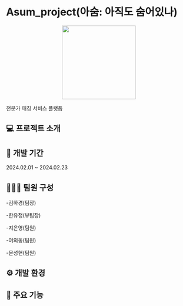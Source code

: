 # Asum_project(아숨: 아직도 숨어있나)
<p align="center">
    <img src="https://github.com/JiEunyoung/hoi_kiosk_project/assets/137987981/28231572-4700-4d74-b6e1-5be7fe678740" width="200px"/>
</p>
전문가 매칭 서비스 플랫폼

## 💻 프로젝트 소개


## 📆 개발 기간
2024.02.01 ~ 2024.02.23

## 🧑‍🤝‍🧑 팀원 구성
-김하경(팀장)

-한유정(부팀장)

-지은영(팀원)

-여의동(팀원)

-문성현(팀원)

## ⚙️ 개발 환경


## 📌 주요 기능
